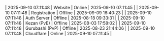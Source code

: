 | 2025-09-10 07:11:48 | Website | Online | 2025-09-10 07:11:45 |
| 2025-09-10 07:11:48 | Registration | Offline | 2025-09-09 16:40:23 |
| 2025-09-10 07:11:48 | Auth Server | Offline | 2025-08-18 09:33:31 |
| 2025-09-10 07:11:48 | Kezan (PvE) | Offline | 2025-08-03 17:58:02 |
| 2025-09-10 07:11:48 | Gurubashi (PvP) | Offline | 2025-08-23 21:44:06 |
| 2025-09-10 07:11:48 | Cloudflare | Online | 2025-09-10 07:11:45 |

